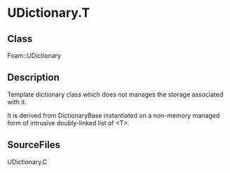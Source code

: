 # UDictionary.T 
## Class
Foam::UDictionary

## Description
Template dictionary class which does not manages the storage
associated with it.

It is derived from DictionaryBase instantiated on a non-memory managed
form of intrusive doubly-linked list of \<T\>.

## SourceFiles
UDictionary.C

